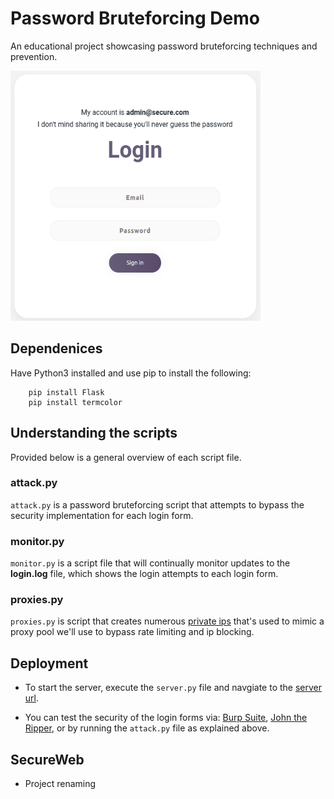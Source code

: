 # Password Bruteforcing Demo

An educational project showcasing password bruteforcing techniques and prevention.

<!-- ![login](src/static/images/screenshot.png) -->
<img src="src/static/images/screenshot.png" alt="Alt Text" width="400" height="400">

## Dependenices

Have Python3 installed and use pip to install the following:

```
    pip install Flask
    pip install termcolor
```

## Understanding the scripts

Provided below is a general overview of each script file.

### attack.py

`attack.py` is a password bruteforcing script that attempts to bypass the security
implementation for each login form.

### monitor.py

`monitor.py` is a script file that will continually monitor updates to the **login.log** file, which shows the login attempts to each login form.

### proxies.py

`proxies.py` is script that creates numerous [private ips](https://whatismyipaddress.com/private-ip#private-ip) that's used to mimic a proxy pool we'll use to bypass rate limiting and ip blocking.

## Deployment

- To start the server, execute the `server.py` file and navgiate to the [server url](http://127.0.0.1:5000/).

- You can test the security of the login forms via: [Burp Suite](https://portswigger.net/burp), [John the Ripper](https://github.com/openwall/john), or by running the `attack.py` file as explained above.

## SecureWeb

- Project renaming
